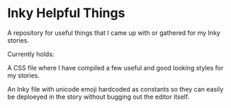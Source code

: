 # Inky Helpful Things
A repository for useful things that I came up with or gathered for my Inky stories.

Currently holds:

A CSS file where I have compiled a few useful and good looking styles for my stories.

An Inky file with unicode emoji hardcoded as constants so they can easily be deploeyed in the story without bugging out the editor itself.
